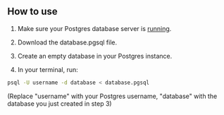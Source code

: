## How to use

1. Make sure your Postgres database server is [running](https://tableplus.com/blog/2018/10/how-to-start-stop-restart-postgresql-server.html).

2. Download the database.pgsql file.

3. Create an empty database in your Postgres instance.

4. In your terminal, run:

```sh
psql -U username -d database < database.pgsql 
```

(Replace "username" with your Postgres username, "database" with the database you just created in step 3)